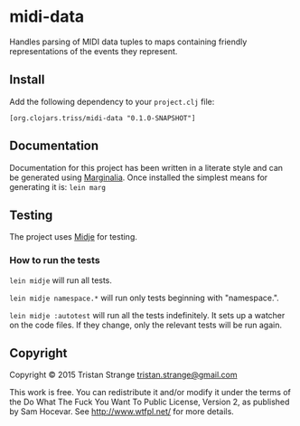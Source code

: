 # midi-data

Handles parsing of MIDI data tuples to maps containing friendly representations of the events they represent.

## Install

Add the following dependency to your `project.clj` file:
```
[org.clojars.triss/midi-data "0.1.0-SNAPSHOT"]
```

## Documentation

Documentation for this project has been written in a literate style and can be
generated using [Marginalia](https://github.com/gdeer81/marginalia). Once
installed the simplest means for generating it is: `lein marg`

## Testing

The project uses [Midje](https://github.com/marick/Midje/) for testing.

### How to run the tests

`lein midje` will run all tests.

`lein midje namespace.*` will run only tests beginning with "namespace.".

`lein midje :autotest` will run all the tests indefinitely. It sets up a
watcher on the code files. If they change, only the relevant tests will be
run again.

## Copyright

Copyright © 2015 Tristan Strange <tristan.strange@gmail.com>

This work is free. You can redistribute it and/or modify it under the
terms of the Do What The Fuck You Want To Public License, Version 2,
as published by Sam Hocevar. See http://www.wtfpl.net/ for more details.
